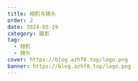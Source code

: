 ```yaml
---
title: 相机与镜头
order: 2
date: 2024-05-19
category: 摄影
tag: 
  - 相机
  - 镜头
cover: https://blog.azhf8.top/logo.png
banner: https://blog.azhf8.top/logo.png
---
```


